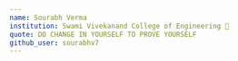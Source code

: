 ```yaml
---
name: Sourabh Verma
institution: Swami Vivekanand College of Engineering 🚩 
quote: DO CHANGE IN YOURSELF TO PROVE YOURSELF 
github_user: sourabhv7
---
```

